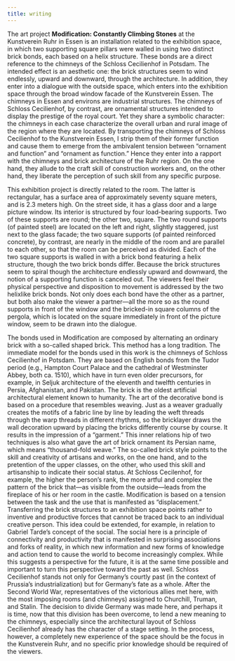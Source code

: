 ```yaml
---
title: writing
---
```


The art project **Modification: Constantly Climbing Stones** at the Kunstverein Ruhr in Essen is an installation related to the exhibition space, in which two supporting square pillars were walled in using two distinct brick bonds, each based on a helix structure. These bonds are a direct reference to the chimneys of the Schloss Cecilienhof in Potsdam. The intended effect is an aesthetic one: the brick structures seem to wind endlessly, upward and downward, through the architecture. In addition, they enter into a dialogue with the outside space, which enters into the exhibition space through the broad window facade of the Kunstverein Essen.
The chimneys in Essen and environs are industrial structures. The chimneys of Schloss Cecilienhof, by contrast, are ornamental structures intended to display the prestige of the royal court. Yet they share a symbolic character: the chimneys in each case characterize the overall urban and rural image of the region where they are located. By transporting the chimneys of Schloss Cecilienhof to the Kunstverein Essen, I strip them of their former function and cause them to emerge from the ambivalent tension between “ornament and function” and “ornament as function.” Hence they enter into a rapport with the chimneys and brick architecture of the Ruhr region. On the one hand, they allude to the craft skill of construction workers and, on the other hand, they liberate the perception of such skill from any specific purpose.

This exhibition project is directly related to the room. The latter is rectangular, has a surface area of approximately seventy square meters, and is 2.3 meters high. On the street side, it has a glass door and a large picture window. Its interior is structured by four load-bearing supports. Two of these supports are round; the other two, square. The two round supports (of painted steel) are located on the left and right, slightly staggered, just next to the glass facade; the two square supports (of painted reinforced concrete), by contrast, are nearly in the middle of the room and are parallel to each other, so that the room can be perceived as divided. Each of the two square supports is walled in with a brick bond featuring a helix structure, though the two brick bonds differ. Because the brick structures seem to spiral though the architecture endlessly upward and downward, the notion of a supporting function is canceled out. The viewers feel their physical perspective and disposition to movement is addressed by the two helixlike brick bonds. Not only does each bond have the other as a partner, but both also make the viewer a partner—all the more so as the round supports in front of the window and the bricked-in square columns of the pergola, which is located on the square immediately in front of the picture window, seem to be drawn into the dialogue.

The bonds used in Modification are composed by alternating an ordinary brick with a so-called shaped brick. This method has a long tradition. The immediate model for the bonds used in this work is the chimneys of Schloss Cecilienhof in Potsdam. They are based on English bonds from the Tudor period (e.g., Hampton Court Palace and the cathedral of Westminster Abbey, both ca. 1510), which have in turn even older precursors, for example, in Seljuk architecture of the eleventh and twelfth centuries in Persia, Afghanistan, and Pakistan. The brick is the oldest artificial architectural element known to humanity. The art of the decorative bond is based on a procedure that resembles weaving. Just as a weaver gradually creates the motifs of a fabric line by line by leading the weft threads through the warp threads in different rhythms, so the bricklayer draws the wall decoration upward by placing the bricks differently course by course. It results in the impression of a “garment.” This inner relations hip of two techniques is also what gave the art of brick ornament its Persian name, which means “thousand-fold weave.” The so-called brick style points to the skill and creativity of artisans and works, on the one hand, and to the pretention of the upper classes, on the other, who used this skill and artisanship to indicate their social status. At Schloss Cecilenhof, for example, the higher the person’s rank, the more artful and complex the pattern of the brick that—as visible from the outside—leads from the fireplace of his or her room in the castle.
Modification is based on a tension between the task and the use that is manifested as “displacement.” Transferring the brick structures to an exhibition space points rather to inventive and productive forces that cannot be traced back to an individual creative person. This idea could be extended, for example, in relation to Gabriel Tarde’s concept of the social. The social here is a principle of connectivity and productivity that is manifested in surprising associations and forks of reality, in which new information and new forms of knowledge and action tend to cause the world to become increasingly complex. While this suggests a perspective for the future, it is at the same time possible and important to turn this perspective toward the past as well. Schloss Cecilienhof stands not only for Germany’s courtly past (in the context of Prussia’s industrialization) but for Germany’s fate as a whole. After the Second World War, representatives of the victorious allies met here, with the most imposing rooms (and chimneys) assigned to Churchill, Truman, and Stalin. The decision to divide Germany was made here, and perhaps it is time, now that this division has been overcome, to lend a new meaning to the chimneys, especially since the architectural layout of Schloss Cecilienhof already has the character of a stage setting. In the process, however, a completely new experience of the space should be the focus in the Kunstverein Ruhr, and no specific prior knowledge should be required of the viewers.
